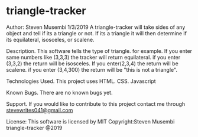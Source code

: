 # triangle-tracker
Author: Steven Musembi 1/3/2019
A triangle-tracker will take sides of any object and tell if its a triangle or not. If its a triangle it will then determine if its equilateral, isosceles, or scalene.

Description.
This software tells the type of triangle.
for example. If you enter same numbers like (3,3,3) the tracker will return equilateral.
if you enter (3,3,2) the return will be isosceles.
If you enter(2,3,4) the return will be scalene.
if you enter (3,4,300) the return will be "this is not a triangle".

Technologies Used.
This project uses HTML.
CSS.
Javascript

Known Bugs.
There are no known bugs yet.

Support. 
If you would like to contribute to this project contact me through stevewrites041@gmail.com


License:
This software is licensed by MIT
Copyright:Steven Musembi triangle-tracker @2019
